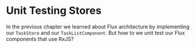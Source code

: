 # Unit Testing Stores

In the previous chapter we learned about Flux architecture by implementing our `TaskStore` and our `TaskListComponent`. But how to we unit test our Flux components that use RxJS?
